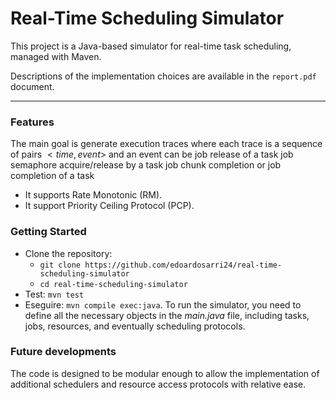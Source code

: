 # Real-Time Scheduling Simulator

This project is a Java-based simulator for real-time task scheduling, managed with Maven.

Descriptions of the implementation choices are available in the `report.pdf` document.

---

### Features
The main goal is generate execution traces where each trace is a sequence of pairs $<time,event>$ and an event can be job release of a task job semaphore acquire/release by a task job chunk completion or job completion of a task
- It supports Rate Monotonic (RM).
- It support Priority Ceiling Protocol (PCP).

### Getting Started
- Clone the repository:
   - `git clone https://github.com/edoardosarri24/real-time-scheduling-simulator`
   - `cd real-time-scheduling-simulator`
- Test: `mvn test`
- Eseguire: `mvn compile exec:java`. To run the simulator, you need to define all the necessary objects in the *main.java* file, including tasks, jobs, resources, and eventually scheduling protocols.

### Future developments
The code is designed to be modular enough to allow the implementation of additional schedulers and resource access protocols with relative ease.